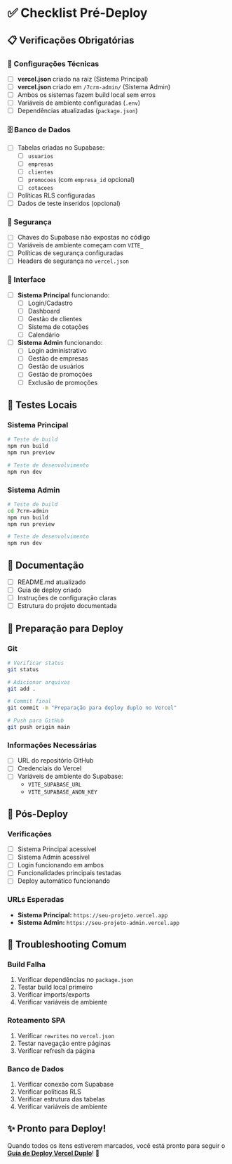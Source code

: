 # ✅ Checklist Pré-Deploy

## 📋 Verificações Obrigatórias

### 🔧 Configurações Técnicas
- [ ] **vercel.json** criado na raiz (Sistema Principal)
- [ ] **vercel.json** criado em `/7crm-admin/` (Sistema Admin)
- [ ] Ambos os sistemas fazem build local sem erros
- [ ] Variáveis de ambiente configuradas (`.env`)
- [ ] Dependências atualizadas (`package.json`)

### 🗄️ Banco de Dados
- [ ] Tabelas criadas no Supabase:
  - [ ] `usuarios`
  - [ ] `empresas`
  - [ ] `clientes`
  - [ ] `promocoes` (com `empresa_id` opcional)
  - [ ] `cotacoes`
- [ ] Políticas RLS configuradas
- [ ] Dados de teste inseridos (opcional)

### 🔐 Segurança
- [ ] Chaves do Supabase não expostas no código
- [ ] Variáveis de ambiente começam com `VITE_`
- [ ] Políticas de segurança configuradas
- [ ] Headers de segurança no `vercel.json`

### 🎨 Interface
- [ ] **Sistema Principal** funcionando:
  - [ ] Login/Cadastro
  - [ ] Dashboard
  - [ ] Gestão de clientes
  - [ ] Sistema de cotações
  - [ ] Calendário
- [ ] **Sistema Admin** funcionando:
  - [ ] Login administrativo
  - [ ] Gestão de empresas
  - [ ] Gestão de usuários
  - [ ] Gestão de promoções
  - [ ] Exclusão de promoções

## 🧪 Testes Locais

### Sistema Principal
```bash
# Teste de build
npm run build
npm run preview

# Teste de desenvolvimento
npm run dev
```

### Sistema Admin
```bash
# Teste de build
cd 7crm-admin
npm run build
npm run preview

# Teste de desenvolvimento
npm run dev
```

## 📝 Documentação
- [ ] README.md atualizado
- [ ] Guia de deploy criado
- [ ] Instruções de configuração claras
- [ ] Estrutura do projeto documentada

## 🚀 Preparação para Deploy

### Git
```bash
# Verificar status
git status

# Adicionar arquivos
git add .

# Commit final
git commit -m "Preparação para deploy duplo no Vercel"

# Push para GitHub
git push origin main
```

### Informações Necessárias
- [ ] URL do repositório GitHub
- [ ] Credenciais do Vercel
- [ ] Variáveis de ambiente do Supabase:
  - `VITE_SUPABASE_URL`
  - `VITE_SUPABASE_ANON_KEY`

## 🎯 Pós-Deploy

### Verificações
- [ ] Sistema Principal acessível
- [ ] Sistema Admin acessível
- [ ] Login funcionando em ambos
- [ ] Funcionalidades principais testadas
- [ ] Deploy automático funcionando

### URLs Esperadas
- **Sistema Principal:** `https://seu-projeto.vercel.app`
- **Sistema Admin:** `https://seu-projeto-admin.vercel.app`

## 🚨 Troubleshooting Comum

### Build Falha
1. Verificar dependências no `package.json`
2. Testar build local primeiro
3. Verificar imports/exports
4. Verificar variáveis de ambiente

### Roteamento SPA
1. Verificar `rewrites` no `vercel.json`
2. Testar navegação entre páginas
3. Verificar refresh da página

### Banco de Dados
1. Verificar conexão com Supabase
2. Verificar políticas RLS
3. Verificar estrutura das tabelas
4. Verificar variáveis de ambiente

## ✨ Pronto para Deploy!

Quando todos os itens estiverem marcados, você está pronto para seguir o **[Guia de Deploy Vercel Duplo](./GUIA_DEPLOY_VERCEL_DUPLO.md)**! 🚀